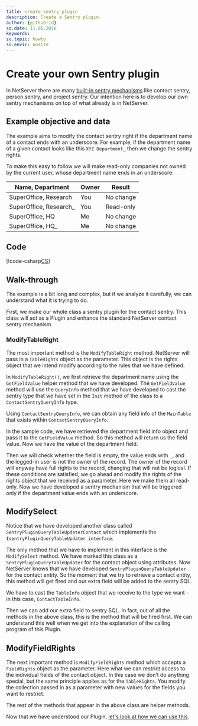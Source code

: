 ```yaml
---
title: create_sentry_plugin
description: Create a Sentry plugin
author: {github-id}
so.date: 11.05.2016
keywords: 
so.topic: howto
so.envir: onsite
---
```


# Create your own Sentry plugin

In NetServer there are many [built-in sentry mechanisms][1] like contact sentry, person sentry, and project sentry. Our intention here is to develop our own sentry mechanisms on top of what already is in NetServer.

## Example objective and data

The example aims to modify the contact sentry right if the department name of a contact ends with an underscore. For example, if the department name of a given contact looks like this `XYZ Department_` then we change the sentry rights.

To make this easy to follow we will make read-only companies not owned by the current user, whose department name ends in an underscore.

| Name, Department | Owner | Result |
|---|---|---|
| SuperOffice, Research | You | No change |
| SuperOffice, Research_ |You | Read-only |
| SuperOffice, HQ | Me | No change |
| SuperOffice, HQ_ | Me | No change |

## Code

[!code-csharp[CS](includes/basic-sentry-plugin.cs)]

## Walk-through

The example is a bit long and complex, but if we analyze it carefully, we can understand what it is trying to do.

First, we make our whole class a sentry plugin for the contact sentry. This class will act as a Plugin and enhance the standard NetServer contact sentry mechanism.

### ModifyTableRight

The most important method is the `ModifyTableRight` method. NetServer will pass in a `TableRights` object as the parameter. This object is the rights object that we intend modify according to the rules that we have defined.

In `ModifyTableRight()`, we first retrieve the department name using the `GetFieldValue` helper method that we have developed. The `GetFieldValue` method will use the `QueryInfo` method that we have developed to cast the sentry type that we have set in the `Init` method of the class to a `ContactSentryQueryInfo` type.

Using `ContactSentryQueryInfo`, we can obtain any field info of the `MainTable` that exists within `ContactSentryQueryInfo`.

In the sample code, we have retrieved the department field info object and pass it to the `GetFieldValue` method. So this method will return us the field value. Now we have the value of the department field.

Then we will check whether the field is empty, the value ends with `_`, and the logged-in user is not the owner of the record. The owner of the record will anyway have full rights to the record, changing that will not be logical. If these conditions are satisfied, we go ahead and modify the rights of the rights object that we received as a parameter. Here we make them all read-only. Now we have developed a sentry mechanism that will be triggered only if the department value ends with an underscore.

## ModifySelect

Notice that we have developed another class called `SentryPluginQueryTableUpdaterContact` which implements the `IsentryPluginQueryTableUpdater interface`.

The only method that we have to implement in this interface is the `ModifySelect` method. We have marked this class as a `SentryPluginQueryTableUpdater` for the contact object using attributes. Now NetServer knows that we have developed `SentryPluginQueryTableUpdater` for the contact entity. So the moment that we try to retrieve a contact entity, this method will get fired and our extra field will be added to the sentry SQL.

We have to cast the `TableInfo` object that we receive to the type we want - in this case, `ContactTableInfo`.

Then we can add our extra field to sentry SQL. In fact, out of all the methods in the above class, this is the method that will be fired first. We can understand this well when we get into the explanation of the calling program of this Plugin.

## ModifyFieldRights

The next important method is `ModifyFieldRights` method which accepts a `FieldRights` object as the parameter. Here what we can restrict access to the individual fields of the contact object. In this case we don’t do anything special, but the same principle applies as for the `TableRights`. You modify the collection passed in as a parameter with new values for the fields you want to restrict.

The rest of the methods that appear in the above class are helper methods.

Now that we have understood our Plugin, [let's look at how we can use this][2].

<!-- Referenced links -->
[1]: ../index.md
[2]: use-sentry-plugin.md
